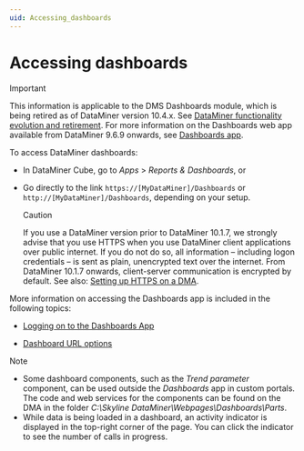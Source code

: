 ```yaml
---
uid: Accessing_dashboards
---
```


# Accessing dashboards

> [!IMPORTANT]
> This information is applicable to the DMS Dashboards module, which is being retired as of DataMiner version 10.4.x. See [DataMiner functionality evolution and retirement](xref:Software_support_life_cycles#dataminer-functionality-evolution-and-retirement). For more information on the Dashboards web app available from DataMiner 9.6.9 onwards, see [Dashboards app](xref:newR_D).

To access DataMiner dashboards:

- In DataMiner Cube, go to *Apps* > *Reports & Dashboards*, or

- Go directly to the link `https://[MyDataMiner]/Dashboards` or `http://[MyDataMiner]/Dashboards`, depending on your setup.

    > [!CAUTION]
    > If you use a DataMiner version prior to DataMiner 10.1.7, we strongly advise that you use HTTPS when you use DataMiner client applications over public internet. If you do not do so, all information – including logon credentials – is sent as plain, unencrypted text over the internet. From DataMiner 10.1.7 onwards, client-server communication is encrypted by default. See also: [Setting up HTTPS on a DMA](xref:Setting_up_HTTPS_on_a_DMA).

More information on accessing the Dashboards app is included in the following topics:

- [Logging on to the Dashboards App](xref:Logging_on_to_the_Dashboards_App)

- [Dashboard URL options](xref:Dashboard_URL_options)

> [!NOTE]
>
> - Some dashboard components, such as the *Trend parameter* component, can be used outside the *Dashboards* app in custom portals. The code and web services for the components can be found on the DMA in the folder *C:\\Skyline DataMiner\\Webpages\\Dashboards\\Parts*.
> - While data is being loaded in a dashboard, an activity indicator is displayed in the top-right corner of the page. You can click the indicator to see the number of calls in progress.
